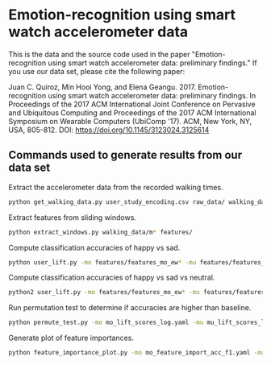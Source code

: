 # Emotion-recognition using smart watch accelerometer data

This is the data and the source code used in the paper "Emotion-recognition using smart watch accelerometer data: preliminary findings." If you use our data set, please cite the following paper:

Juan C. Quiroz, Min Hooi Yong, and Elena Geangu. 2017. Emotion-recognition using smart watch accelerometer data: preliminary findings. In Proceedings of the 2017 ACM International Joint Conference on Pervasive and Ubiquitous Computing and Proceedings of the 2017 ACM International Symposium on Wearable Computers (UbiComp '17). ACM, New York, NY, USA, 805-812. DOI: https://doi.org/10.1145/3123024.3125614

## Commands used to generate results from our data set

Extract the accelerometer data from the recorded walking times.
```bash
python get_walking_data.py user_study_encoding.csv raw_data/ walking_data/
```

Extract features from sliding windows.
```bash
python extract_windows.py walking_data/m* features/
```

Compute classification accuracies of happy vs sad.
```bash
python user_lift.py -mo features/features_mo_ew* -mu features/features_mu_ew* -mw features/features_mw_ew* -o acc_f1
```

Compute classification accuracies of happy vs sad vs neutral.
```bash
python2 user_lift.py -mo features/features_mo_ew* -mu features/features_mu_ew* -mw features/features_mw_ew* -o neutral --neutral
```

Run permutation test to determine if accuracies are higher than baseline.
```bash
python permute_test.py -mo mo_lift_scores_log.yaml -mu mu_lift_scores_log.yaml -mw mw_lift_scores_log.yaml
```

Generate plot of feature importances.
```bash
python feature_importance_plot.py -mo mo_feature_import_acc_f1.yaml -mu mu_feature_import_acc_f1.yaml -mw mw_feature_import_acc_f1.yaml
```
